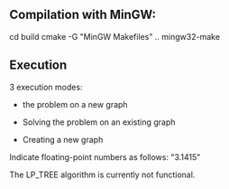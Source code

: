 ## Compilation with MinGW:

cd build
cmake -G "MinGW Makefiles" ..
mingw32-make

## Execution

3 execution modes:

-  the problem on a new graph

- Solving the problem on an existing graph

- Creating a new graph

Indicate floating-point numbers as follows: "3.1415"

The LP_TREE algorithm is currently not functional.